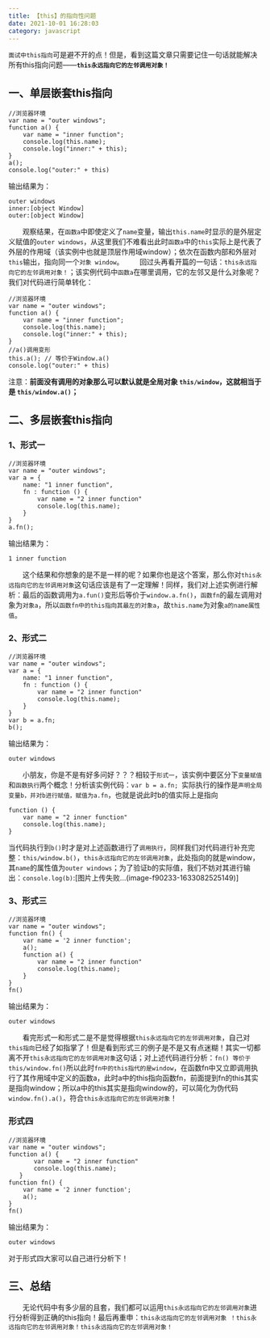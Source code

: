 ```yaml
---
title: 【this】的指向性问题
date: 2021-10-01 16:28:03
category: javascript
---
```

`面试中this指向`可是避不开的点！但是，看到这篇文章只需要记住一句话就能解决所有this指向问题——**`this永远指向它的左邻调用对象！`**

## 一、单层嵌套this指向

```
//浏览器环境
var name = "outer windows";
function a() {
    var name = "inner function";
    console.log(this.name); 
    console.log("inner:" + this);
}
a();
console.log("outer:" + this)
```


输出结果为：


```
outer windows
inner:[object Window]
outer:[object Window]
```


  观察结果，在`函数a`中即使定义了`name`变量，输出`this.name`时显示的是外层定义赋值的`outer windows`，从这里我们不难看出此时`函数a`中的`this`实际上是代表了外层的作用域（该实例中也就是顶层作用域window）；依次在函数内部和外层对`this`输出，指向同一个`对象 window`。
  回过头再看开篇的一句话：`this永远指向它的左邻调用对象！`；该实例代码中`函数a`在哪里调用，它的左邻又是什么对象呢？我们对代码进行简单转化：


```
//浏览器环境
var name = "outer windows";
function a() {
    var name = "inner function";
    console.log(this.name); 
    console.log("inner:" + this);
}
//a()调用变形
this.a(); // 等价于Window.a()
console.log("outer:" + this)
```


注意：**前面没有调用的对象那么可以默认就是全局对象 `this/window`，这就相当于是 `this/window.a()`；**

## 二、多层嵌套this指向

### 1、形式一


```
//浏览器环境
var name = "outer windows";
var a = {
    name: "1 inner function",
    fn : function () {
        var name = "2 inner function"
        console.log(this.name); 
    }
}
a.fn();
```

输出结果为：


```
1 inner function
```


  这个结果和你想象的是不是一样的呢？如果你也是这个答案，那么你对`this永远指向它的左邻调用对象`这句话应该是有了一定理解！同样，我们对上述实例进行解析：最后的函数调用为`a.fun()`变形后等价于`window.a.fn()`，`函数fn`的最左调用对象为`对象a`，所以`函数fn中的this指向其最左的对象a`，故`this.name`为对象`a的name属性值`。

### 2、形式二


```
//浏览器环境
var name = "outer windows";
var a = {
    name: "1 inner function",
    fn : function () {
        var name = "2 inner function"
        console.log(this.name); 
    }
}
var b = a.fn;
b();
```


输出结果为：


```
outer windows
```


  小朋友，你是不是有好多问好？？？相较于`形式一`，该实例中要区分下`变量赋值`和`函数执行`两个概念！分析该实例代码：`var b = a.fn; `实际执行的操作是`声明全局变量b，并对b进行赋值，赋值为a.fn`，也就是说此时b的值实际上是指向


```
function () {
    var name = "2 inner function"
    console.log(this.name); 
}
```


当代码执行到`b()`时才是对上述函数进行了`调用执行`，同样我们对代码进行补充完整：`this/window.b()`，`this永远指向它的左邻调用对象`，此处指向的就是window，其`name`的属性值为`outer windows`；为了验证b的实际值，我们不妨对其进行输出：`console.log(b)`:[图片上传失败...(image-f90233-1633082525149)] 

### 3、形式三


```
//浏览器环境
var name = "outer windows";
function fn() {
    var name = '2 inner function';
    a();
    function a() {
        var name = "2 inner function"
        console.log(this.name); 
    }
}
fn()
```


输出结果为：


```
outer windows
```

  看完形式一和形式二是不是觉得根据`this永远指向它的左邻调用对象`，自己对`this指向`已经了如指掌了！但是看到形式三的例子是不是又有点迷糊！其实一切都离不开`this永远指向它的左邻调用对象`这句话；对上述代码进行分析：`fn() 等价于this/window.fn()`所以此时`fn中的this指代的是window`，在函数fn中又立即调用执行了其作用域中定义的函数a，此时a中的this指向函数fn，前面提到fn的this其实是指向window；所以a中的this其实是指向window的，可以简化为伪代码`window.fn().a()`，符合`this永远指向它的左邻调用对象`！

### 形式四


```
//浏览器环境
var name = "outer windows";
function a() {
       var name = "2 inner function"
       console.log(this.name); 
   }
function fn() {
    var name = '2 inner function';
    a();
}
fn()
```

输出结果为：


```
outer windows
```


对于形式四大家可以自己进行分析下！

## 三、总结

  无论代码中有多少层的且套，我们都可以运用`this永远指向它的左邻调用对象`进行分析得到正确的this指向！最后再重申：`this永远指向它的左邻调用对象 ！this永远指向它的左邻调用对象！this永远指向它的左邻调用对象！`
